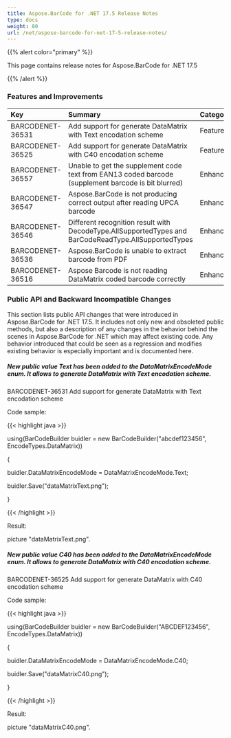 ```yaml
---
title: Aspose.BarCode for .NET 17.5 Release Notes
type: docs
weight: 80
url: /net/aspose-barcode-for-net-17-5-release-notes/
---
```


{{% alert color="primary" %}} 

This page contains release notes for Aspose.BarCode for .NET 17.5

{{% /alert %}} 
### **Features and Improvements**

|**Key**|**Summary**|**Category**|
| :- | :- | :- |
|BARCODENET-36531|Add support for generate DataMatrix with Text encodation scheme|Feature|
|BARCODENET-36525|Add support for generate DataMatrix with C40 encodation scheme|Feature|
|BARCODENET-36557|Unable to get the supplement code text from EAN13 coded barcode (supplement barcode is bit blurred)|Enhancement|
|BARCODENET-36547|Aspose.BarCode is not producing correct output after reading UPCA barcode|Enhancement|
|BARCODENET-36546|Different recognition result with DecodeType.AllSupportedTypes and BarCodeReadType.AllSupportedTypes|Enhancement|
|BARCODENET-36536|Aspose.BarCode is unable to extract barcode from PDF|Enhancement|
|BARCODENET-36516|Aspose Barcode is not reading DataMatrix coded barcode correctly|Enhancement|
### **Public API and Backward Incompatible Changes**
This section lists public API changes that were introduced in Aspose.BarCode for .NET 17.5. It includes not only new and obsoleted public methods, but also a description of any changes in the behavior behind the scenes in Aspose.BarCode for .NET which may affect existing code. Any behavior introduced that could be seen as a regression and modifies existing behavior is especially important and is documented here.
##### **New public value Text has been added to the DataMatrixEncodeMode enum. It allows to generate DataMatrix with Text encodation scheme.**
BARCODENET-36531 Add support for generate DataMatrix with Text encodation scheme

Code sample:

{{< highlight java >}}

 using(BarCodeBuilder buidler = new BarCodeBuilder("abcdef123456", EncodeTypes.DataMatrix))

{

  buidler.DataMatrixEncodeMode = DataMatrixEncodeMode.Text;

  buidler.Save("dataMatrixText.png");

}

{{< /highlight >}}

Result:

picture "dataMatrixText.png".
##### **New public value C40 has been added to the DataMatrixEncodeMode enum. It allows to generate DataMatrix with C40 encodation scheme.**
BARCODENET-36525 Add support for generate DataMatrix with C40 encodation scheme

Code sample:

{{< highlight java >}}

 using(BarCodeBuilder buidler = new BarCodeBuilder("ABCDEF123456", EncodeTypes.DataMatrix))

{

  buidler.DataMatrixEncodeMode = DataMatrixEncodeMode.C40;

  buidler.Save("dataMatrixC40.png");

}

{{< /highlight >}}

Result:

picture "dataMatrixC40.png".

